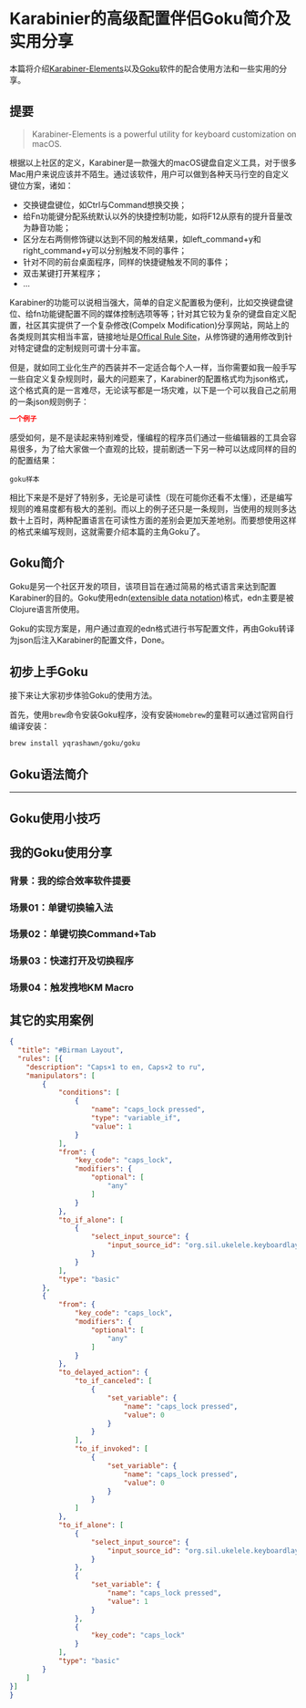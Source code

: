 # Karabinier的高级配置伴侣Goku简介及实用分享

本篇将介绍[Karabiner-Elements](https://github.com/pqrs-org/Karabiner-Elements)以及[Goku](https://github.com/yqrashawn/GokuRakuJoudo)软件的配合使用方法和一些实用的分享。

## 提要


> Karabiner-Elements is a powerful utility for keyboard customization on macOS.

根据以上社区的定义，Karabiner是一款强大的macOS键盘自定义工具，对于很多Mac用户来说应该并不陌生。通过该软件，用户可以做到各种天马行空的自定义键位方案，诸如：

* 交换键盘键位，如Ctrl与Command想换交换；
* 给Fn功能键分配系统默认以外的快捷控制功能，如将F12从原有的提升音量改为静音功能；
* 区分左右两侧修饰键以达到不同的触发结果，如left_command+y和right_command+y可以分别触发不同的事件；
* 针对不同的前台桌面程序，同样的快捷键触发不同的事件；
* 双击某键打开某程序；
* ...

Karabiner的功能可以说相当强大，简单的自定义配置极为便利，比如交换键盘键位、给fn功能键配置不同的媒体控制选项等等；针对其它较为复杂的键盘自定义配置，社区其实提供了一个复杂修改(Compelx Modification)分享网站，网站上的各类规则其实相当丰富，链接地址是[Offical Rule Site](https://ke-complex-modifications.pqrs.org)，从修饰键的通用修改到针对特定键盘的定制规则可谓十分丰富。

但是，就如同工业化生产的西装并不一定适合每个人一样，当你需要如我一般手写一些自定义复杂规则时，最大的问题来了，Karabiner的配置格式均为json格式，这个格式真的是一言难尽，无论读写都是一场灾难，以下是一个可以我自己之前用的一条json规则例子：

```json
一个例子
```

感受如何，是不是读起来特别难受，懂编程的程序员们通过一些编辑器的工具会容易很多，为了给大家做一个直观的比较，提前剧透一下另一种可以达成同样的目的的配置结果：

```
goku样本
```

相比下来是不是好了特别多，无论是可读性（现在可能你还看不太懂），还是编写规则的难易度都有极大的差别。而以上的例子还只是一条规则，当使用的规则多达数十上百时，两种配置语言在可读性方面的差别会更加天差地别。而要想使用这样的格式来编写规则，这就需要介绍本篇的主角Goku了。

## Goku简介

Goku是另一个社区开发的项目，该项目旨在通过简易的格式语言来达到配置Karabiner的目的。Goku使用edn([extensible data notation](https://github.com/edn-format/edn))格式，edn主要是被Clojure语言所使用。

Goku的实现方案是，用户通过直观的edn格式进行书写配置文件，再由Goku转译为json后注入Karabiner的配置文件，Done。

## 初步上手Goku

接下来让大家初步体验Goku的使用方法。

首先，使用`brew`命令安装Goku程序，没有安装`Homebrew`的童鞋可以通过官网自行编译安装：

```bash
brew install yqrashawn/goku/goku
```



## Goku语法简介

---

## Goku使用小技巧

## 我的Goku使用分享

### 背景：我的综合效率软件提要

### 场景01：单键切换输入法

### 场景02：单键切换Command+Tab

### 场景03：快速打开及切换程序

### 场景04：触发拽地KM Macro

## 其它的实用案例

```json
{
  "title": "#Birman Layout",
  "rules": [{
    "description": "Caps×1 to en, Caps×2 to ru",
    "manipulators": [
        {
            "conditions": [
                {
                    "name": "caps_lock pressed",
                    "type": "variable_if",
                    "value": 1
                }
            ],
            "from": {
                "key_code": "caps_lock",
                "modifiers": {
                    "optional": [
                        "any"
                    ]
                }
            },
            "to_if_alone": [
                {
                    "select_input_source": {
                        "input_source_id": "org.sil.ukelele.keyboardlayout.t.russian-ilyabirmantypography"
                    }
                }
            ],
            "type": "basic"
        },
        {
            "from": {
                "key_code": "caps_lock",
                "modifiers": {
                    "optional": [
                        "any"
                    ]
                }
            }, 
            "to_delayed_action": {
                "to_if_canceled": [
                    {
                        "set_variable": {
                            "name": "caps_lock pressed",
                            "value": 0
                        }
                    }
                ],
                "to_if_invoked": [
                    {
                        "set_variable": {
                            "name": "caps_lock pressed",
                            "value": 0
                        }
                    }
                ]
            },
            "to_if_alone": [
                {
                    "select_input_source": {
                        "input_source_id": "org.sil.ukelele.keyboardlayout.t.english-ilyabirmantypography"
                    }
                },
                {
                    "set_variable": {
                        "name": "caps_lock pressed",
                        "value": 1
                    }
                },
                {
                    "key_code": "caps_lock"
                }
            ],
            "type": "basic"
        }
    ]
}]
}
```